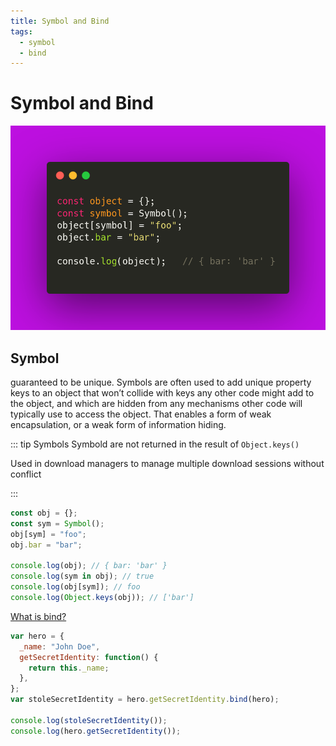 ```yaml
---
title: Symbol and Bind
tags:
  - symbol
  - bind
---
```


# Symbol and Bind

<TagLinks />

![javascript symbol](../../.vuepress/public/img/webdev/js-symbols.png)

## Symbol

guaranteed to be unique.
Symbols are often used to add unique property keys to an object that won’t collide with keys any other code might add to the object,
and which are hidden from any mechanisms other code will typically use to access the object.
That enables a form of weak encapsulation, or a weak form of information hiding.

::: tip Symbols
Symbold are not returned in the result of `Object.keys()`

Used in download managers to manage multiple download sessions without conflict

:::

```js
const obj = {};
const sym = Symbol();
obj[sym] = "foo";
obj.bar = "bar";

console.log(obj); // { bar: 'bar' }
console.log(sym in obj); // true
console.log(obj[sym]); // foo
console.log(Object.keys(obj)); // ['bar']
```

[What is bind?](./interview-questions.md)

```js
var hero = {
  _name: "John Doe",
  getSecretIdentity: function() {
    return this._name;
  },
};
var stoleSecretIdentity = hero.getSecretIdentity.bind(hero);

console.log(stoleSecretIdentity());
console.log(hero.getSecretIdentity());
```

<Footer />
